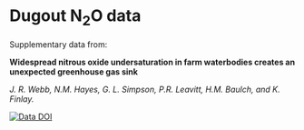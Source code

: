 # Dugout N<sub>2</sub>O data

Supplementary data from: 

**Widespread nitrous oxide undersaturation in farm waterbodies creates an unexpected greenhouse gas sink**

*J. R. Webb, N.M. Hayes, G. L. Simpson, P.R. Leavitt, H.M. Baulch, and K. Finlay.*

[![Data DOI](https://zenodo.org/badge/171565971.svg)](https://zenodo.org/badge/latestdoi/171565971)
